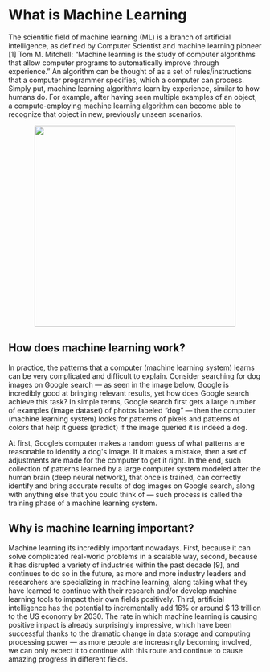 <h1>What is Machine Learning</h1>

<p>The scientific field of machine learning (ML) is a branch of artificial intelligence, as defined by Computer Scientist and machine learning pioneer [1] Tom M. Mitchell: “Machine learning is the study of computer algorithms that allow computer programs to automatically improve through experience.”
An algorithm can be thought of as a set of rules/instructions that a computer programmer specifies, which a computer can process. Simply put, machine learning algorithms learn by experience, similar to how humans do. For example, after having seen multiple examples of an object, a compute-employing machine learning algorithm can become able to recognize that object in new, previously unseen scenarios.
</p>
<p align="center">
<img src="https://octoperf.com/img/blog/kraken-kubernetes-ingress-nginx-frontend/kubernetes.png" width="400">
</p>
<h2>
How does machine learning work?
</h2>

<p>In practice, the patterns that a computer (machine learning system) learns can be very complicated and difficult to explain. Consider searching for dog images on Google search — as seen in the image below, Google is incredibly good at bringing relevant results, yet how does Google search achieve this task? In simple terms, Google search first gets a large number of examples (image dataset) of photos labeled “dog” — then the computer (machine learning system) looks for patterns of pixels and patterns of colors that help it guess (predict) if the image queried it is indeed a dog.
</p>
<p>At first, Google’s computer makes a random guess of what patterns are reasonable to identify a dog's image. If it makes a mistake, then a set of adjustments are made for the computer to get it right. In the end, such collection of patterns learned by a large computer system modeled after the human brain (deep neural network), that once is trained, can correctly identify and bring accurate results of dog images on Google search, along with anything else that you could think of — such process is called the training phase of a machine learning system. 
</p>

<h2>Why is machine learning important?</h2>
<p>Machine learning its incredibly important nowadays. First, because it can solve complicated real-world problems in a scalable way, second, because it has disrupted a variety of industries within the past decade [9], and continues to do so in the future, as more and more industry leaders and researchers are specializing in machine learning, along taking what they have learned to continue with their research and/or develop machine learning tools to impact their own fields positively. Third, artificial intelligence has the potential to incrementally add 16% or around $ 13 trillion to the US economy by 2030. The rate in which machine learning is causing positive impact is already surprisingly impressive, which have been successful thanks to the dramatic change in data storage and computing processing power — as more people are increasingly becoming involved, we can only expect it to continue with this route and continue to cause amazing progress in different fields.</p>
